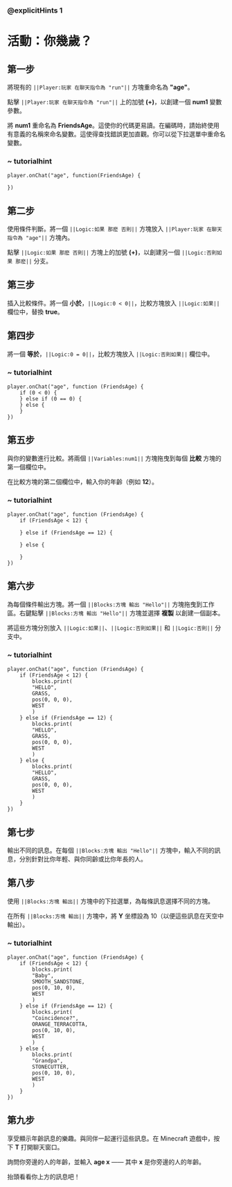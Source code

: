 ### @explicitHints 1

# 活動：你幾歲？

## 第一步  
將現有的 ``||Player:玩家 在聊天指令為 "run"||`` 方塊重命名為 **"age"**。

點擊 ``||Player:玩家 在聊天指令為 "run"||`` 上的加號 **(+)**，以創建一個 **num1** 變數參數。

將 **num1** 重命名為 **FriendsAge**。這使你的代碼更易讀。在編碼時，請始終使用有意義的名稱來命名變數。這使得查找錯誤更加直觀。你可以從下拉選單中重命名變數。

### ~ tutorialhint
```blocks
player.onChat("age", function(FriendsAge) {

})
```

## 第二步  
使用條件判斷。將一個 ``||Logic:如果 那麽 否則||`` 方塊放入 ``||Player:玩家 在聊天指令為 "age"||`` 方塊內。

點擊 ``||Logic:如果 那麽 否則||`` 方塊上的加號 **(+)**，以創建另一個 ``||Logic:否則如果 那麽||`` 分支。

## 第三步  
插入比較條件。將一個 **小於**，``||Logic:0 < 0||``，比較方塊放入 ``||Logic:如果||`` 欄位中，替換 **true**。

## 第四步  
將一個 **等於**，``||Logic:0 = 0||``，比較方塊放入 ``||Logic:否則如果||`` 欄位中。

### ~ tutorialhint
```blocks
player.onChat("age", function (FriendsAge) {
    if (0 < 0) {
    } else if (0 == 0) {
    } else {
    }
})
```

## 第五步  
與你的變數進行比較。將兩個 ``||Variables:num1||`` 方塊拖曳到每個 **比較** 方塊的第一個欄位中。

在比較方塊的第二個欄位中，輸入你的年齡（例如 **12**）。

### ~ tutorialhint
```blocks
player.onChat("age", function (FriendsAge) {
    if (FriendsAge < 12) {

    } else if (FriendsAge == 12) {

    } else {

    }
})
```

## 第六步  
為每個條件輸出方塊。將一個 ``||Blocks:方塊 輸出 "Hello"||`` 方塊拖曳到工作區。右鍵點擊 ``||Blocks:方塊 輸出 "Hello"||`` 方塊並選擇 **複製** 以創建一個副本。

將這些方塊分別放入 ``||Logic:如果||``、``||Logic:否則如果||`` 和 ``||Logic:否則||`` 分支中。

### ~ tutorialhint
```blocks
player.onChat("age", function (FriendsAge) {
    if (FriendsAge < 12) {
        blocks.print(
        "HELLO",
        GRASS,
        pos(0, 0, 0),
        WEST
        )
    } else if (FriendsAge == 12) {
        blocks.print(
        "HELLO",
        GRASS,
        pos(0, 0, 0),
        WEST
        )
    } else {
        blocks.print(
        "HELLO",
        GRASS,
        pos(0, 0, 0),
        WEST
        )
    }
})
```

## 第七步  
輸出不同的訊息。在每個 ``||Blocks:方塊 輸出 "Hello"||`` 方塊中，輸入不同的訊息，分別針對比你年輕、與你同齡或比你年長的人。

## 第八步  
使用 ``||Blocks:方塊 輸出||`` 方塊中的下拉選單，為每條訊息選擇不同的方塊。

在所有 ``||Blocks:方塊 輸出||`` 方塊中，將 **Y** 坐標設為 10（以便這些訊息在天空中輸出）。

### ~ tutorialhint
```blocks
player.onChat("age", function (FriendsAge) {
    if (FriendsAge < 12) {
        blocks.print(
        "Baby",
        SMOOTH_SANDSTONE,
        pos(0, 10, 0),
        WEST
        )
    } else if (FriendsAge == 12) {
        blocks.print(
        "Coincidence?",
        ORANGE_TERRACOTTA,
        pos(0, 10, 0),
        WEST
        )
    } else {
        blocks.print(
        "Grandpa",
        STONECUTTER,
        pos(0, 10, 0),
        WEST
        )
    }
})
```

## 第九步  
享受顯示年齡訊息的樂趣。與同伴一起運行這些訊息。在 Minecraft 遊戲中，按下 **T** 打開聊天窗口。

詢問你旁邊的人的年齡，並輸入 **age x** —— 其中 **x** 是你旁邊的人的年齡。

抬頭看看你上方的訊息吧！
